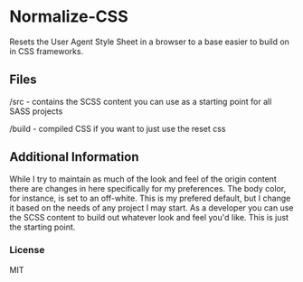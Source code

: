 # Normalize-CSS

Resets the User Agent Style Sheet in a browser to a base easier to build on in CSS frameworks.

## Files

/src - contains the SCSS content you can use as a starting point for all SASS projects

/build - compiled CSS if you want to just use the reset css

## Additional Information

While I try to maintain as much of the look and feel of the origin content there are changes in here specifically for my preferences. The body color, for instance, is set to an off-white. This is my prefered default, but I change it based on the needs of any project I may start. As a developer you can use the SCSS content to build out whatever look and feel you'd like. This is just the starting point.

### License

MIT
